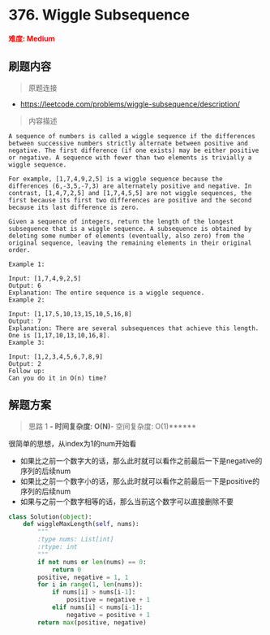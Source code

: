 # 376. Wiggle Subsequence

**<font color=red>难度: Medium</font>**

## 刷题内容

> 原题连接

* https://leetcode.com/problems/wiggle-subsequence/description/

> 内容描述

```
A sequence of numbers is called a wiggle sequence if the differences between successive numbers strictly alternate between positive and negative. The first difference (if one exists) may be either positive or negative. A sequence with fewer than two elements is trivially a wiggle sequence.

For example, [1,7,4,9,2,5] is a wiggle sequence because the differences (6,-3,5,-7,3) are alternately positive and negative. In contrast, [1,4,7,2,5] and [1,7,4,5,5] are not wiggle sequences, the first because its first two differences are positive and the second because its last difference is zero.

Given a sequence of integers, return the length of the longest subsequence that is a wiggle sequence. A subsequence is obtained by deleting some number of elements (eventually, also zero) from the original sequence, leaving the remaining elements in their original order.

Example 1:

Input: [1,7,4,9,2,5]
Output: 6
Explanation: The entire sequence is a wiggle sequence.
Example 2:

Input: [1,17,5,10,13,15,10,5,16,8]
Output: 7
Explanation: There are several subsequences that achieve this length. One is [1,17,10,13,10,16,8].
Example 3:

Input: [1,2,3,4,5,6,7,8,9]
Output: 2
Follow up:
Can you do it in O(n) time?
```

## 解题方案

> 思路 1
******- 时间复杂度: O(N)******- 空间复杂度: O(1)******



很简单的思想，从index为1的num开始看
- 如果比之前一个数字大的话，那么此时就可以看作之前最后一下是negative的序列的后续num
- 如果比之前一个数字小的话，那么此时就可以看作之前最后一下是positive的序列的后续num
- 如果与之前一个数字相等的话，那么当前这个数字可以直接删除不要


```python
class Solution(object):
    def wiggleMaxLength(self, nums):
        """
        :type nums: List[int]
        :rtype: int
        """
        if not nums or len(nums) == 0:
            return 0
        positive, negative = 1, 1
        for i in range(1, len(nums)):
            if nums[i] > nums[i-1]:
                positive = negative + 1
            elif nums[i] < nums[i-1]:
                negative = positive + 1
        return max(positive, negative)
```
